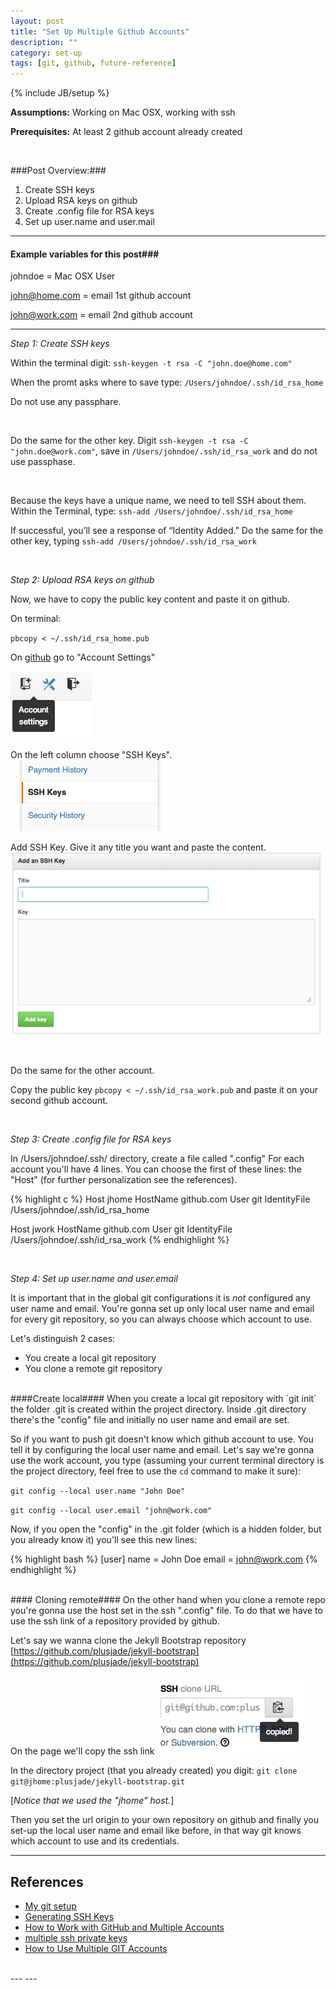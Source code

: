 ```yaml
---
layout: post
title: "Set Up Multiple Github Accounts"
description: ""
category: set-up
tags: [git, github, future-reference]
---
```

{% include JB/setup %}

**Assumptions:** Working on Mac OSX, working with ssh

**Prerequisites:** At least 2 github account already created 

<br/>

###Post Overview:###

1. Create SSH keys
2. Upload RSA keys on github
3. Create .config file for RSA keys
4. Set up user.name and user.mail

---
#### Example variables for this post### 

johndoe = Mac OSX User

john@home.com = email 1st github account

john@work.com = email 2nd github account

---
*Step 1: Create SSH keys*

Within the terminal digit:
`ssh-keygen -t rsa -C "john.doe@home.com"`

When the promt asks where to save type:
`/Users/johndoe/.ssh/id_rsa_home`

Do not use any passphare.

<br/>

Do the same for the other key.
Digit `ssh-keygen -t rsa -C "john.doe@work.com"`, save in `/Users/johndoe/.ssh/id_rsa_work` and do not use passphase.

<br/>

Because the keys have a unique name, we need to tell SSH about them.
Within the Terminal, type:
`ssh-add /Users/johndoe/.ssh/id_rsa_home` 

If successful, you’ll see a response of “Identity Added.”
Do the same for the other key, typing `ssh-add /Users/johndoe/.ssh/id_rsa_work`

<br/>

*Step 2: Upload RSA keys on github*

Now, we have to copy the public key content and paste it on github.

On terminal:

`pbcopy < ~/.ssh/id_rsa_home.pub`

On [github](http://www.github.com) go to "Account Settings"

![alt text][github-settings]

On the left column choose "SSH Keys".
![alt text][ssh-key]

Add SSH Key. Give it any title you want and paste the content.
![alt text][add-ssh-key]


[github-settings]: /img/2013-09-22/github-settings.jpg "Github settings"
[ssh-key]: /img/2013-09-22/ssh-key.jpg "SSH Key"
[add-ssh-key]: /img/2013-09-22/add-ssh-key.jpg "Add SSh Key"

<br/>

Do the same for the other account.

Copy the public key `pbcopy < ~/.ssh/id_rsa_work.pub` and paste it on your second github account.

<br/>

*Step 3: Create .config file for RSA keys*

In /Users/johndoe/.ssh/ directory, create a file called ".config"
For each account you'll have 4 lines. You can choose the first of these lines: the "Host" (for further personalization see the references).

{% highlight c %}
Host jhome
  HostName github.com
  User git
  IdentityFile /Users/johndoe/.ssh/id_rsa_home

Host jwork
  HostName github.com
  User git
  IdentityFile /Users/johndoe/.ssh/id_rsa_work
{% endhighlight %}

<br/>

*Step 4: Set up user.name and user.email*

It is important that in the global git configurations it is _not_ configured any user name and email.
You're gonna set up only local user name and email for every git repository, so you can always choose which account to use.

Let's distinguish 2 cases: 
- You create a local git repository
- You clone a remote git repository

<br/>
####Create local####
When you create a local git repository with `git init` the folder .git is created within the project directory. Inside .git directory there's the "config" file and initially no user name and email are set.

So if you want to push git doesn't know which github account to use. You tell it by configuring the local user name and email. Let's say we're gonna use the work account, you type (assuming your current terminal directory is the project directory, feel free to use the `cd` command to make it sure):

`git config --local user.name "John Doe"`

`git config --local user.email "john@work.com"`

Now, if you open the "config" in the .git folder (which is a hidden folder, but you already know it) you'll see this new lines:

{% highlight bash %}
[user]
	name = John Doe
	email = john@work.com
{% endhighlight %}

<br/>
#### Cloning remote####
On the other hand when you clone a remote repo you're gonna use the host set in the ssh ".config" file. To do that we have to use the ssh link of a repository provided by github.

Let's say we wanna clone the Jekyll Bootstrap repository [https://github.com/plusjade/jekyll-bootstrap](https://github.com/plusjade/jekyll-bootstrap)

On the page we'll copy the ssh link ![alt text](/img/2013-09-22/ssh-link.jpg)

In the directory project (that you already created) you digit:
`git clone git@jhome:plusjade/jekyll-bootstrap.git`


[_Notice that we used the "jhome" host._]

Then you set the url origin to your own repository on github and finally you set-up the local user name and email like before, in that way git knows which account to use and its credentials.



---
## References ##
- [My git setup](http://kevinoncode.blogspot.it/2011/11/my-git-setup.html)
- [Generating SSH Keys](https://help.github.com/articles/generating-ssh-keys)
- [How to Work with GitHub and Multiple Accounts](http://net.tutsplus.com/tutorials/tools-and-tips/how-to-work-with-github-and-multiple-accounts/)
- [multiple ssh private keys](http://www.karan.org/blog/index.php/2009/08/25/multiple-ssh-private-keys)
- [How to Use Multiple GIT Accounts](http://sandarenu.blogspot.com/2011/09/how-to-use-multiple-git-accounts.html)

<br/>
---
---


<br/>